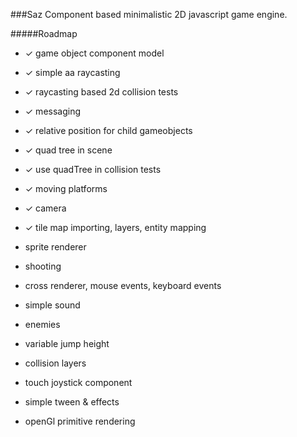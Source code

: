 ###Saz
Component based minimalistic 2D javascript game engine.

#####Roadmap 
* ✓ game object component model
* ✓ simple aa raycasting
* ✓ raycasting based 2d collision tests
* ✓ messaging
* ✓ relative position for child gameobjects
* ✓ quad tree in scene
* ✓ use quadTree in collision tests
* ✓ moving platforms
* ✓ camera
* ✓ tile map importing, layers, entity mapping
* sprite renderer
* shooting
* cross renderer, mouse events, keyboard events

* simple sound
* enemies
* variable jump height
* collision layers
* touch joystick component
* simple tween & effects
* openGl primitive rendering